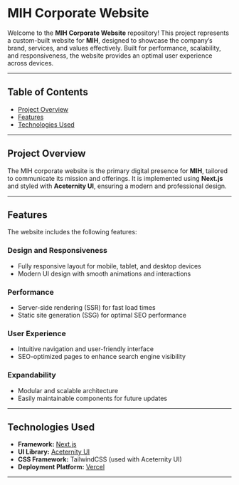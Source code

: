 # MIH Corporate Website

Welcome to the **MIH Corporate Website** repository! This project represents a custom-built website for **MIH**, designed to showcase the company’s brand, services, and values effectively. Built for performance, scalability, and responsiveness, the website provides an optimal user experience across devices.

---

## Table of Contents

- [Project Overview](#project-overview)
- [Features](#features)
- [Technologies Used](#technologies-used)


---

## Project Overview

The MIH corporate website is the primary digital presence for **MIH**, tailored to communicate its mission and offerings. It is implemented using **Next.js** and styled with **Aceternity UI**, ensuring a modern and professional design.

---

## Features

The website includes the following features:

### Design and Responsiveness
- Fully responsive layout for mobile, tablet, and desktop devices
- Modern UI design with smooth animations and interactions

### Performance
- Server-side rendering (SSR) for fast load times
- Static site generation (SSG) for optimal SEO performance

### User Experience
- Intuitive navigation and user-friendly interface
- SEO-optimized pages to enhance search engine visibility

### Expandability
- Modular and scalable architecture
- Easily maintainable components for future updates

---

## Technologies Used

- **Framework:** [Next.js](https://nextjs.org/)
- **UI Library:** [Aceternity UI](https://aceternity.com)
- **CSS Framework:** TailwindCSS (used with Aceternity UI)
- **Deployment Platform:** [Vercel](https://vercel.com)

---


